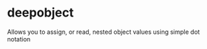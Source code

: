 deepobject
==========

Allows you to assign, or read, nested object values using simple dot notation
